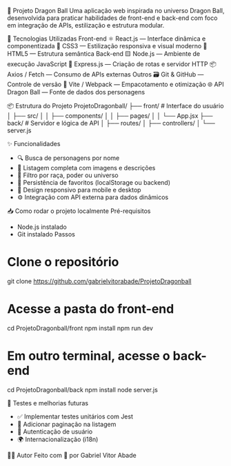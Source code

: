 🐉 Projeto Dragon Ball
Uma aplicação web inspirada no universo Dragon Ball, desenvolvida para praticar habilidades de front-end e back-end com foco em integração de APIs, estilização e estrutura modular.

🚀 Tecnologias Utilizadas
Front-end
 ⚛️ React.js — Interface dinâmica e componentizada
 🎨 CSS3 — Estilização responsiva e visual moderno
 🧱 HTML5 — Estrutura semântica
Back-end
 🟨 Node.js — Ambiente de execução JavaScript
 🔌 Express.js — Criação de rotas e servidor HTTP
 📦 Axios / Fetch — Consumo de APIs externas
Outros
 🗃️ Git & GitHub — Controle de versão
 🧪 Vite / Webpack — Empacotamento e otimização
 🌐 API Dragon Ball — Fonte de dados dos personagens

📦 Estrutura do Projeto
ProjetoDragonball/
├── front/           # Interface do usuário
│   ├── src/
│   │   ├── components/
│   │   ├── pages/
│   │   └── App.jsx
├── back/            # Servidor e lógica de API
│   ├── routes/
│   ├── controllers/
│   └── server.js



✨ Funcionalidades
- 🔍 Busca de personagens por nome
- 📄 Listagem completa com imagens e descrições
- 🧠 Filtro por raça, poder ou universo
- 💾 Persistência de favoritos (localStorage ou backend)
- 📱 Design responsivo para mobile e desktop
- ⚙️ Integração com API externa para dados dinâmicos

📥 Como rodar o projeto localmente
Pré-requisitos
- Node.js instalado
- Git instalado
Passos
# Clone o repositório
git clone https://github.com/gabrielvitorabade/ProjetoDragonball

# Acesse a pasta do front-end
cd ProjetoDragonball/front
npm install
npm run dev

# Em outro terminal, acesse o back-end
cd ProjetoDragonball/back
npm install
node server.js



🧪 Testes e melhorias futuras
- ✅ Implementar testes unitários com Jest
- 🧩 Adicionar paginação na listagem
- 🔐 Autenticação de usuário
- 🌍 Internacionalização (i18n)


🙋‍♂️ Autor
Feito com 💙 por Gabriel Vitor Abade


